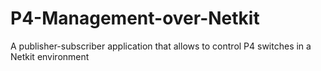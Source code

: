 # P4-Management-over-Netkit
A publisher-subscriber application that allows to control P4 switches in a Netkit environment
